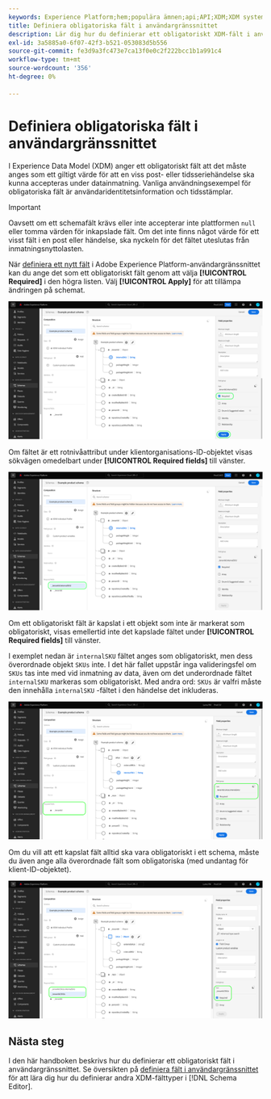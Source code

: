```yaml
---
keywords: Experience Platform;hem;populära ämnen;api;API;XDM;XDM system;experience data model;data model;ui;workspace;required;field;
title: Definiera obligatoriska fält i användargränssnittet
description: Lär dig hur du definierar ett obligatoriskt XDM-fält i användargränssnittet för Experience Platform.
exl-id: 3a5885a0-6f07-42f3-b521-053083d5b556
source-git-commit: fe3d9a3fc473e7ca13f0e0c2f222bcc1b1a991c4
workflow-type: tm+mt
source-wordcount: '356'
ht-degree: 0%

---
```


# Definiera obligatoriska fält i användargränssnittet

I Experience Data Model (XDM) anger ett obligatoriskt fält att det måste anges som ett giltigt värde för att en viss post- eller tidsseriehändelse ska kunna accepteras under datainmatning. Vanliga användningsexempel för obligatoriska fält är användaridentitetsinformation och tidsstämplar.

>[!IMPORTANT]
>
>Oavsett om ett schemafält krävs eller inte accepterar inte plattformen `null` eller tomma värden för inkapslade fält. Om det inte finns något värde för ett visst fält i en post eller händelse, ska nyckeln för det fältet uteslutas från inmatningsnyttolasten.

När [definiera ett nytt fält](./overview.md#define) i Adobe Experience Platform-användargränssnittet kan du ange det som ett obligatoriskt fält genom att välja **[!UICONTROL Required]** i den högra listen. Välj **[!UICONTROL Apply]** för att tillämpa ändringen på schemat.

![Kryssrutan Obligatoriskt](../../images/ui/fields/required/root.png)

Om fältet är ett rotnivåattribut under klientorganisations-ID-objektet visas sökvägen omedelbart under **[!UICONTROL Required fields]** till vänster.

![Obligatoriskt fält på rotnivå](../../images/ui/fields/required/applied.png)

Om ett obligatoriskt fält är kapslat i ett objekt som inte är markerat som obligatoriskt, visas emellertid inte det kapslade fältet under **[!UICONTROL Required fields]** till vänster.

I exemplet nedan är `internalSKU` fältet anges som obligatoriskt, men dess överordnade objekt `SKUs` inte. I det här fallet uppstår inga valideringsfel om `SKUs` tas inte med vid inmatning av data, även om det underordnade fältet `internalSKU` markeras som obligatoriskt. Med andra ord: `SKUs` är valfri måste den innehålla `internalSKU` -fältet i den händelse det inkluderas.

![Kapslat obligatoriskt fält](../../images/ui/fields/required/nested.png)

Om du vill att ett kapslat fält alltid ska vara obligatoriskt i ett schema, måste du även ange alla överordnade fält som obligatoriska (med undantag för klient-ID-objektet).

![Överordnade och underordnade obligatoriska fält](../../images/ui/fields/required/parent-and-child.png)

## Nästa steg

I den här handboken beskrivs hur du definierar ett obligatoriskt fält i användargränssnittet. Se översikten på [definiera fält i användargränssnittet](./overview.md#special) för att lära dig hur du definierar andra XDM-fälttyper i [!DNL Schema Editor].
